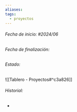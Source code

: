 ```yaml
---
aliases: 
tags:
  - proyectos
---
```

###### Fecha de inicio: #2024/06 
###### Fecha de finalización:
###### Estado:

![[Tablero -  Proyectos#^c3a826]]

###### Historial:

- 